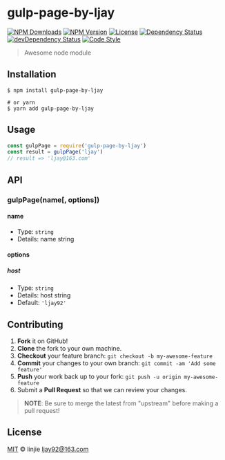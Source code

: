 # gulp-page-by-ljay

[![NPM Downloads][downloads-image]][downloads-url]
[![NPM Version][version-image]][version-url]
[![License][license-image]][license-url]
[![Dependency Status][dependency-image]][dependency-url]
[![devDependency Status][devdependency-image]][devdependency-url]
[![Code Style][style-image]][style-url]

> Awesome node module

## Installation

```shell
$ npm install gulp-page-by-ljay

# or yarn
$ yarn add gulp-page-by-ljay
```

## Usage

<!-- TODO: Introduction of API use -->

```javascript
const gulpPage = require('gulp-page-by-ljay')
const result = gulpPage('ljay')
// result => 'ljay@163.com'
```

## API

<!-- TODO: Introduction of API -->

### gulpPage(name[, options])

#### name

- Type: `string`
- Details: name string

#### options

##### host

- Type: `string`
- Details: host string
- Default: `'ljay92'`

## Contributing

1. **Fork** it on GitHub!
2. **Clone** the fork to your own machine.
3. **Checkout** your feature branch: `git checkout -b my-awesome-feature`
4. **Commit** your changes to your own branch: `git commit -am 'Add some feature'`
5. **Push** your work back up to your fork: `git push -u origin my-awesome-feature`
6. Submit a **Pull Request** so that we can review your changes.

> **NOTE**: Be sure to merge the latest from "upstream" before making a pull request!

## License

[MIT](LICENSE) &copy; linjie <ljay92@163.com>



[downloads-image]: https://img.shields.io/npm/dm/gulp-page.svg
[downloads-url]: https://npmjs.org/package/gulp-page
[version-image]: https://img.shields.io/npm/v/gulp-page.svg
[version-url]: https://npmjs.org/package/gulp-page
[license-image]: https://img.shields.io/github/license/ljay92/gulp-page.svg
[license-url]: https://github.com/ljay92/gulp-page/blob/master/LICENSE
[dependency-image]: https://img.shields.io/david/ljay92/gulp-page.svg
[dependency-url]: https://david-dm.org/ljay92/gulp-page
[devdependency-image]: https://img.shields.io/david/dev/ljay92/gulp-page.svg
[devdependency-url]: https://david-dm.org/ljay92/gulp-page?type=dev
[style-image]: https://img.shields.io/badge/code_style-standard-brightgreen.svg
[style-url]: https://standardjs.com
